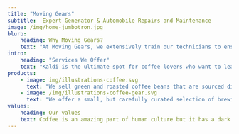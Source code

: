 ```yaml
---
title: "Moving Gears"
subtitle:  Expert Generator & Automobile Repairs and Maintenance
image: /img/home-jumbotron.jpg
blurb:
    heading: Why Moving Gears?
    text: "At Moving Gears, we extensively train our technicians to ensure the highest quality of service. With years of experience in repairing and maintaining both generators and automobiles, we understand the importance of keeping your vehicles and equipment running smoothly. Our commitment to customer satisfaction, fast response time, and competitive pricing sets us apart in the industry."
intro:
    heading: "Services We Offer"
    text: "Kaldi is the ultimate spot for coffee lovers who want to learn about their java’s origin and support the farmers that grew it. We take coffee production, roasting and brewing seriously and we’re glad to pass that knowledge to anyone."
products:
    - image: img/illustrations-coffee.svg
      text: "We sell green and roasted coffee beans that are sourced directly from independent farmers and farm cooperatives. We’re proud to offer a variety of coffee beans grown with great care for the environment and local communities. Check our post or contact us directly for current availability."
    - image: /img/illustrations-coffee-gear.svg
      text: "We offer a small, but carefully curated selection of brewing gear and tools for every taste and experience level. No matter if you roast your own beans or just bought your first french press, you’ll find a gadget to fall in love with in our shop."
values:
    heading: Our values
    text: Coffee is an amazing part of human culture but it has a dark side too – one of colonialism and mindless abuse of natural resources and human lives. We want to turn this around and return the coffee trade to the drink’s exhilarating, empowering and unifying nature.
---
```


